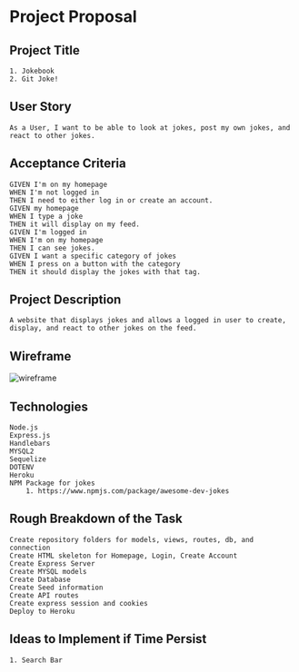 # Project Proposal

## Project Title 
```
1. Jokebook
2. Git Joke!
```

## User Story 
```
As a User, I want to be able to look at jokes, post my own jokes, and react to other jokes. 
```

## Acceptance Criteria 
```
GIVEN I'm on my homepage
WHEN I'm not logged in
THEN I need to either log in or create an account.
GIVEN my homepage
WHEN I type a joke
THEN it will display on my feed.
GIVEN I'm logged in
WHEN I'm on my homepage
THEN I can see jokes.
GIVEN I want a specific category of jokes
WHEN I press on a button with the category
THEN it should display the jokes with that tag.
```

## Project Description 
```
A website that displays jokes and allows a logged in user to create, display, and react to other jokes on the feed.
```

## Wireframe

![wireframe](https://files.slack.com/files-pri/T01G8M1MG3S-F01TBTKL8TC/wireframe_project2.png)


## Technologies
```
Node.js
Express.js
Handlebars
MYSQL2
Sequelize
DOTENV
Heroku
NPM Package for jokes 
    1. https://www.npmjs.com/package/awesome-dev-jokes
```

## Rough Breakdown of the Task
```
Create repository folders for models, views, routes, db, and connection
Create HTML skeleton for Homepage, Login, Create Account
Create Express Server
Create MYSQL models
Create Database
Create Seed information
Create API routes
Create express session and cookies
Deploy to Heroku

```

## Ideas to Implement if Time Persist
```
1. Search Bar
```
